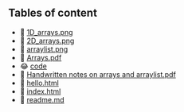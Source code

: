 ## Tables of content
- 🤣 [1D_arrays.png](./1D_arrays.png)
- 🤣 [2D_arrays.png](./2D_arrays.png)
- 🤣 [arraylist.png](./arraylist.png)
- 🤣 [Arrays.pdf](./Arrays.pdf)
- 😂 [code](./code)
- 🤣 [Handwritten notes on arrays and arraylist.pdf](./Handwritten%20notes%20on%20arrays%20and%20arraylist.pdf)
- 🤣 [hello.html](./hello.html)
- 🤣 [index.html](./index.html)
- 🤣 [readme.md](./readme.md)
